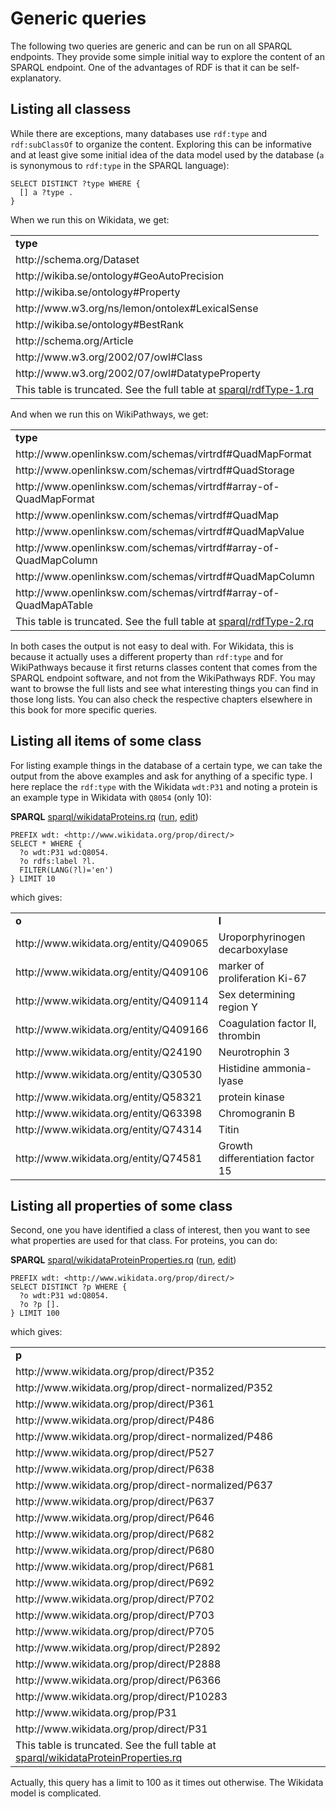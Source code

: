 # Generic queries

The following two queries are generic and can be run on all SPARQL endpoints. They provide
some simple initial way to explore the content of an SPARQL endpoint. One of the advantages
of RDF is that it can be self-explanatory.

## Listing all classess

While there are exceptions, many databases use `rdf:type` and `rdf:subClassOf` to organize
the content. Exploring this can be informative and at least give some initial idea of the
data model used by the database (`a` is synonymous to `rdf:type` in the SPARQL language):

```sparql
SELECT DISTINCT ?type WHERE {
  [] a ?type .
}
```

When we run this on Wikidata, we get:

<!-- https://query.wikidata.org/bigdata/namespace/wdq/sparql -->
<table>
  <tr>
    <td><b>type</b></td>
  </tr>
  <tr>
    <td>http://schema.org/Dataset</td>
  </tr>
  <tr>
    <td>http://wikiba.se/ontology#GeoAutoPrecision</td>
  </tr>
  <tr>
    <td>http://wikiba.se/ontology#Property</td>
  </tr>
  <tr>
    <td>http://www.w3.org/ns/lemon/ontolex#LexicalSense</td>
  </tr>
  <tr>
    <td>http://wikiba.se/ontology#BestRank</td>
  </tr>
  <tr>
    <td>http://schema.org/Article</td>
  </tr>
  <tr>
    <td>http://www.w3.org/2002/07/owl#Class</td>
  </tr>
  <tr>
    <td>http://www.w3.org/2002/07/owl#DatatypeProperty</td>
  </tr>
  <tr><td colspan="2">This table is truncated. See the full table at <a href="sparql/rdfType-1.code.html">sparql/rdfType-1.rq</a></td></tr>
</table>

And when we run this on WikiPathways, we get:

<!-- https://sparql.wikipathways.org/sparql -->
<table>
  <tr>
    <td><b>type</b></td>
  </tr>
  <tr>
    <td>http://www.openlinksw.com/schemas/virtrdf#QuadMapFormat</td>
  </tr>
  <tr>
    <td>http://www.openlinksw.com/schemas/virtrdf#QuadStorage</td>
  </tr>
  <tr>
    <td>http://www.openlinksw.com/schemas/virtrdf#array-of-QuadMapFormat</td>
  </tr>
  <tr>
    <td>http://www.openlinksw.com/schemas/virtrdf#QuadMap</td>
  </tr>
  <tr>
    <td>http://www.openlinksw.com/schemas/virtrdf#QuadMapValue</td>
  </tr>
  <tr>
    <td>http://www.openlinksw.com/schemas/virtrdf#array-of-QuadMapColumn</td>
  </tr>
  <tr>
    <td>http://www.openlinksw.com/schemas/virtrdf#QuadMapColumn</td>
  </tr>
  <tr>
    <td>http://www.openlinksw.com/schemas/virtrdf#array-of-QuadMapATable</td>
  </tr>
  <tr><td colspan="2">This table is truncated. See the full table at <a href="sparql/rdfType-2.code.html">sparql/rdfType-2.rq</a></td></tr>
</table>

In both cases the output is not easy to deal with. For Wikidata, this is because it actually
uses a different property than `rdf:type` and for WikiPathways because it first returns classes
content that comes from the SPARQL endpoint software, and not from the WikiPathways RDF.
You may want to browse the full lists and see what interesting things you can find in those long lists.
You can also check the respective chapters elsewhere in this book for more specific queries.

## Listing all items of some class

For listing example things in the database of a certain type, we can take the output from
the above examples and ask for anything of a specific type. I here replace the `rdf:type` 
with the Wikidata `wdt:P31` and noting a protein is an example type in Wikidata with
`Q8054` (only 10):

**SPARQL** [sparql/wikidataProteins.rq](sparql/wikidataProteins.code.html) ([run](https://query.wikidata.org/embed.html#PREFIX%20wdt%3A%20%3Chttp%3A%2F%2Fwww.wikidata.org%2Fprop%2Fdirect%2F%3E%0A%0ASELECT%20*%20WHERE%20%7B%0A%20%20%3Fo%20wdt%3AP31%20wd%3AQ8054.%0A%20%20%3Fo%20rdfs%3Alabel%20%3Fl.%0A%20%20FILTER%28LANG%28%3Fl%29%3D%27en%27%29%0A%7D%20LIMIT%2010%0A), [edit](https://query.wikidata.org/#PREFIX%20wdt%3A%20%3Chttp%3A%2F%2Fwww.wikidata.org%2Fprop%2Fdirect%2F%3E%0A%0ASELECT%20*%20WHERE%20%7B%0A%20%20%3Fo%20wdt%3AP31%20wd%3AQ8054.%0A%20%20%3Fo%20rdfs%3Alabel%20%3Fl.%0A%20%20FILTER%28LANG%28%3Fl%29%3D%27en%27%29%0A%7D%20LIMIT%2010%0A))

```sparql
PREFIX wdt: <http://www.wikidata.org/prop/direct/>
SELECT * WHERE {
  ?o wdt:P31 wd:Q8054.
  ?o rdfs:label ?l.
  FILTER(LANG(?l)='en')
} LIMIT 10
```

which gives:

<!-- https://query.wikidata.org/bigdata/namespace/wdq/sparql -->
<table>
  <tr>
    <td><b>o</b></td>
    <td><b>l</b></td>
  </tr>
  <tr>
    <td>http://www.wikidata.org/entity/Q409065</td>
    <td>Uroporphyrinogen decarboxylase</td>
  </tr>
  <tr>
    <td>http://www.wikidata.org/entity/Q409106</td>
    <td>marker of proliferation Ki-67</td>
  </tr>
  <tr>
    <td>http://www.wikidata.org/entity/Q409114</td>
    <td>Sex determining region Y</td>
  </tr>
  <tr>
    <td>http://www.wikidata.org/entity/Q409166</td>
    <td>Coagulation factor II, thrombin</td>
  </tr>
  <tr>
    <td>http://www.wikidata.org/entity/Q24190</td>
    <td>Neurotrophin 3</td>
  </tr>
  <tr>
    <td>http://www.wikidata.org/entity/Q30530</td>
    <td>Histidine ammonia-lyase</td>
  </tr>
  <tr>
    <td>http://www.wikidata.org/entity/Q58321</td>
    <td>protein kinase</td>
  </tr>
  <tr>
    <td>http://www.wikidata.org/entity/Q63398</td>
    <td>Chromogranin B</td>
  </tr>
  <tr>
    <td>http://www.wikidata.org/entity/Q74314</td>
    <td>Titin</td>
  </tr>
  <tr>
    <td>http://www.wikidata.org/entity/Q74581</td>
    <td>Growth differentiation factor 15</td>
  </tr>
</table>

## Listing all properties of some class

Second, one you have identified a class of interest, then you want to see what properties
are used for that class. For proteins, you can do:

**SPARQL** [sparql/wikidataProteinProperties.rq](sparql/wikidataProteinProperties.code.html) ([run](https://query.wikidata.org/embed.html#PREFIX%20wdt%3A%20%3Chttp%3A%2F%2Fwww.wikidata.org%2Fprop%2Fdirect%2F%3E%0A%0ASELECT%20DISTINCT%20%3Fp%20WHERE%20%7B%0A%20%20%3Fo%20wdt%3AP31%20wd%3AQ8054.%0A%20%20%3Fo%20%3Fp%20%5B%5D.%0A%7D%20LIMIT%20100%0A), [edit](https://query.wikidata.org/#PREFIX%20wdt%3A%20%3Chttp%3A%2F%2Fwww.wikidata.org%2Fprop%2Fdirect%2F%3E%0A%0ASELECT%20DISTINCT%20%3Fp%20WHERE%20%7B%0A%20%20%3Fo%20wdt%3AP31%20wd%3AQ8054.%0A%20%20%3Fo%20%3Fp%20%5B%5D.%0A%7D%20LIMIT%20100%0A))

```sparql
PREFIX wdt: <http://www.wikidata.org/prop/direct/>
SELECT DISTINCT ?p WHERE {
  ?o wdt:P31 wd:Q8054.
  ?o ?p [].
} LIMIT 100
```

which gives:

<!-- https://query.wikidata.org/bigdata/namespace/wdq/sparql -->
<table>
  <tr>
    <td><b>p</b></td>
  </tr>
  <tr>
    <td>http://www.wikidata.org/prop/direct/P352</td>
  </tr>
  <tr>
    <td>http://www.wikidata.org/prop/direct-normalized/P352</td>
  </tr>
  <tr>
    <td>http://www.wikidata.org/prop/direct/P361</td>
  </tr>
  <tr>
    <td>http://www.wikidata.org/prop/direct/P486</td>
  </tr>
  <tr>
    <td>http://www.wikidata.org/prop/direct-normalized/P486</td>
  </tr>
  <tr>
    <td>http://www.wikidata.org/prop/direct/P527</td>
  </tr>
  <tr>
    <td>http://www.wikidata.org/prop/direct/P638</td>
  </tr>
  <tr>
    <td>http://www.wikidata.org/prop/direct-normalized/P637</td>
  </tr>
  <tr>
    <td>http://www.wikidata.org/prop/direct/P637</td>
  </tr>
  <tr>
    <td>http://www.wikidata.org/prop/direct/P646</td>
  </tr>
  <tr>
    <td>http://www.wikidata.org/prop/direct/P682</td>
  </tr>
  <tr>
    <td>http://www.wikidata.org/prop/direct/P680</td>
  </tr>
  <tr>
    <td>http://www.wikidata.org/prop/direct/P681</td>
  </tr>
  <tr>
    <td>http://www.wikidata.org/prop/direct/P692</td>
  </tr>
  <tr>
    <td>http://www.wikidata.org/prop/direct/P702</td>
  </tr>
  <tr>
    <td>http://www.wikidata.org/prop/direct/P703</td>
  </tr>
  <tr>
    <td>http://www.wikidata.org/prop/direct/P705</td>
  </tr>
  <tr>
    <td>http://www.wikidata.org/prop/direct/P2892</td>
  </tr>
  <tr>
    <td>http://www.wikidata.org/prop/direct/P2888</td>
  </tr>
  <tr>
    <td>http://www.wikidata.org/prop/direct/P6366</td>
  </tr>
  <tr>
    <td>http://www.wikidata.org/prop/direct/P10283</td>
  </tr>
  <tr>
    <td>http://www.wikidata.org/prop/P31</td>
  </tr>
  <tr>
    <td>http://www.wikidata.org/prop/direct/P31</td>
  </tr>
  <tr><td colspan="2">This table is truncated. See the full table at <a href="sparql/wikidataProteinProperties.code.html">sparql/wikidataProteinProperties.rq</a></td></tr>
</table>

Actually, this query has a limit to 100 as it times out otherwise. The Wikidata model is complicated.
